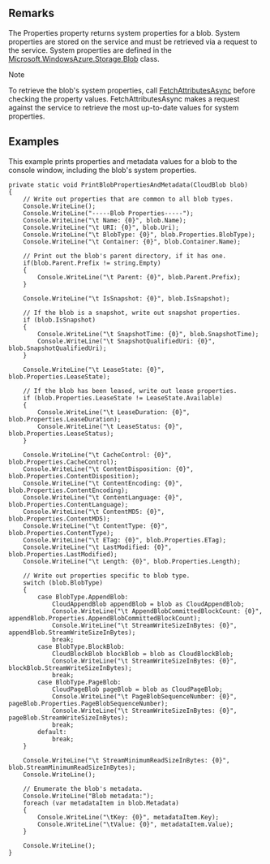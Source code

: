 ## Remarks  
 The Properties property returns system properties for a blob. System properties are stored on the service and must be retrieved via a request to the service. System  properties are defined in the [Microsoft.WindowsAzure.Storage.Blob](assetId:///N:Microsoft.WindowsAzure.Storage.Blob?qualifyHint=False&autoUpgrade=True) class.  
  
> [!NOTE]
>  To retrieve the blob's system properties, call [FetchAttributesAsync](assetId:///Overload:Microsoft.WindowsAzure.Storage.Blob.CloudBlob.FetchAttributesAsync?qualifyHint=False&autoUpgrade=True) before checking the property values. FetchAttributesAsync makes a request against the service to retrieve the most up-to-date values for system properties.  
  
## Examples  
 This example prints properties and metadata values for a blob to the console window, including the blob's system properties.  
  
```  
private static void PrintBlobPropertiesAndMetadata(CloudBlob blob)  
{  
    // Write out properties that are common to all blob types.  
    Console.WriteLine();  
    Console.WriteLine("-----Blob Properties-----");  
    Console.WriteLine("\t Name: {0}", blob.Name);  
    Console.WriteLine("\t URI: {0}", blob.Uri);  
    Console.WriteLine("\t BlobType: {0}", blob.Properties.BlobType);  
    Console.WriteLine("\t Container: {0}", blob.Container.Name);  
  
    // Print out the blob's parent directory, if it has one.  
    if(blob.Parent.Prefix != string.Empty)  
    {   
        Console.WriteLine("\t Parent: {0}", blob.Parent.Prefix);  
    }  
  
    Console.WriteLine("\t IsSnapshot: {0}", blob.IsSnapshot);  
  
    // If the blob is a snapshot, write out snapshot properties.  
    if (blob.IsSnapshot)  
    {  
        Console.WriteLine("\t SnapshotTime: {0}", blob.SnapshotTime);  
        Console.WriteLine("\t SnapshotQualifiedUri: {0}", blob.SnapshotQualifiedUri);  
    }  
  
    Console.WriteLine("\t LeaseState: {0}", blob.Properties.LeaseState);  
  
    // If the blob has been leased, write out lease properties.  
    if (blob.Properties.LeaseState != LeaseState.Available)  
    {  
        Console.WriteLine("\t LeaseDuration: {0}", blob.Properties.LeaseDuration);  
        Console.WriteLine("\t LeaseStatus: {0}", blob.Properties.LeaseStatus);  
    }  
  
    Console.WriteLine("\t CacheControl: {0}", blob.Properties.CacheControl);  
    Console.WriteLine("\t ContentDisposition: {0}", blob.Properties.ContentDisposition);  
    Console.WriteLine("\t ContentEncoding: {0}", blob.Properties.ContentEncoding);  
    Console.WriteLine("\t ContentLanguage: {0}", blob.Properties.ContentLanguage);  
    Console.WriteLine("\t ContentMD5: {0}", blob.Properties.ContentMD5);  
    Console.WriteLine("\t ContentType: {0}", blob.Properties.ContentType);  
    Console.WriteLine("\t ETag: {0}", blob.Properties.ETag);  
    Console.WriteLine("\t LastModified: {0}", blob.Properties.LastModified);  
    Console.WriteLine("\t Length: {0}", blob.Properties.Length);  
  
    // Write out properties specific to blob type.  
    switch (blob.BlobType)  
    {  
        case BlobType.AppendBlob:  
            CloudAppendBlob appendBlob = blob as CloudAppendBlob;  
            Console.WriteLine("\t AppendBlobCommittedBlockCount: {0}", appendBlob.Properties.AppendBlobCommittedBlockCount);  
            Console.WriteLine("\t StreamWriteSizeInBytes: {0}", appendBlob.StreamWriteSizeInBytes);  
            break;  
        case BlobType.BlockBlob:  
            CloudBlockBlob blockBlob = blob as CloudBlockBlob;  
            Console.WriteLine("\t StreamWriteSizeInBytes: {0}", blockBlob.StreamWriteSizeInBytes);  
            break;  
        case BlobType.PageBlob:  
            CloudPageBlob pageBlob = blob as CloudPageBlob;  
            Console.WriteLine("\t PageBlobSequenceNumber: {0}", pageBlob.Properties.PageBlobSequenceNumber);  
            Console.WriteLine("\t StreamWriteSizeInBytes: {0}", pageBlob.StreamWriteSizeInBytes);  
            break;  
        default:  
            break;  
    }  
  
    Console.WriteLine("\t StreamMinimumReadSizeInBytes: {0}", blob.StreamMinimumReadSizeInBytes);  
    Console.WriteLine();  
  
    // Enumerate the blob's metadata.  
    Console.WriteLine("Blob metadata:");  
    foreach (var metadataItem in blob.Metadata)  
    {  
        Console.WriteLine("\tKey: {0}", metadataItem.Key);  
        Console.WriteLine("\tValue: {0}", metadataItem.Value);  
    }  
  
    Console.WriteLine();  
}  
  
```